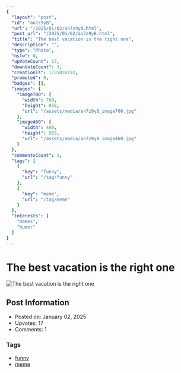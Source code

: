 ```yaml
---
{
  "layout": "post",
  "id": "an7z9yB",
  "url": "/2025/01/02/an7z9yB.html",
  "post_url": "/2025/01/02/an7z9yB.html",
  "title": "The best vacation is the right one",
  "description": "",
  "type": "Photo",
  "nsfw": 0,
  "upVoteCount": 17,
  "downVoteCount": 3,
  "creationTs": 1735836192,
  "promoted": 0,
  "badges": [],
  "images": {
    "image700": {
      "width": 700,
      "height": 858,
      "url": "/assets/media/an7z9yB_image700.jpg"
    },
    "image460": {
      "width": 460,
      "height": 563,
      "url": "/assets/media/an7z9yB_image460.jpg"
    }
  },
  "commentsCount": 1,
  "tags": [
    {
      "key": "funny",
      "url": "/tag/funny"
    },
    {
      "key": "meme",
      "url": "/tag/meme"
    }
  ],
  "interests": [
    "memes",
    "humor"
  ]
}
---
```


# The best vacation is the right one

![The best vacation is the right one](/assets/media/an7z9yB_image700.jpg)

## Post Information

- Posted on: January 02, 2025
- Upvotes: 17
- Comments: 1

### Tags

- [funny](/tag/funny)
- [meme](/tag/meme)
